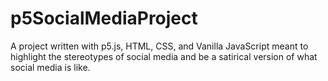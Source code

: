 # p5SocialMediaProject
A project written with p5.js, HTML, CSS, and Vanilla JavaScript meant to highlight the stereotypes of social media 
and be a satirical version of what social media is like.
